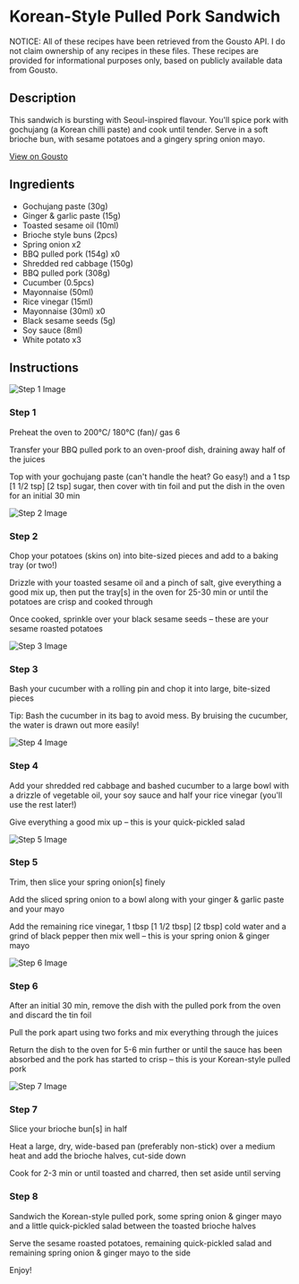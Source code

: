 # Korean-Style Pulled Pork Sandwich

NOTICE: All of these recipes have been retrieved from the Gousto API. I do not claim ownership of any recipes in these files. These recipes are provided for informational purposes only, based on publicly available data from Gousto.

## Description

This sandwich is bursting with Seoul-inspired flavour. You'll spice pork with gochujang (a Korean chilli paste) and cook until tender. Serve in a soft brioche bun, with sesame potatoes and a gingery spring onion mayo.


[View on Gousto](https://www.gousto.co.uk/recipes/cookbook/korean-style-pulled-pork-sandwich-with-sesame-roasted-potatoes)

## Ingredients

- Gochujang paste (30g)
- Ginger & garlic paste (15g)
- Toasted sesame oil (10ml)
- Brioche style buns (2pcs)
- Spring onion x2
- BBQ pulled pork (154g) x0
- Shredded red cabbage (150g)
- BBQ pulled pork (308g)
- Cucumber (0.5pcs)
- Mayonnaise (50ml)
- Rice vinegar (15ml)
- Mayonnaise (30ml) x0
- Black sesame seeds (5g)
- Soy sauce (8ml)
- White potato x3

## Instructions

![Step 1 Image](https://production-media.gousto.co.uk/cms/recipe-step-image/Step-1-1656238123230-x200.jpg)

### Step 1

Preheat the oven to 200°C/ 180°C (fan)/ gas 6

Transfer your BBQ pulled pork to an oven-proof dish, draining away half of the juices

Top with your gochujang paste (can't handle the heat? Go easy!) and a 1 tsp <span class="text-purple">[1 1/2 tsp]</span> <span class="text-danger">[2 tsp] </span>sugar, then cover with tin foil and put the dish in the oven for an initial 30 min

![Step 2 Image](https://production-media.gousto.co.uk/cms/recipe-step-image/Step-2-1656238127953-x200.jpg)

### Step 2

Chop your potatoes (skins on) into bite-sized pieces and add to a baking tray (or two!)

Drizzle with your toasted sesame oil and a pinch of salt, give everything a good mix up, then put the tray[s] in the oven for 25-30 min or until the potatoes are crisp and cooked through

Once cooked, sprinkle over your black sesame seeds – these are your sesame roasted potatoes

![Step 3 Image](https://production-media.gousto.co.uk/cms/recipe-step-image/step-3-copy-2-1726061034285-x200.jpg)

### Step 3

Bash your cucumber with a rolling pin and chop it into large, bite-sized pieces

Tip: Bash the cucumber in its bag to avoid mess. By bruising the cucumber, the water is drawn out more easily!

![Step 4 Image](https://production-media.gousto.co.uk/cms/recipe-step-image/Step-4-1656238137014-x200.jpg)

### Step 4

Add your shredded red cabbage and bashed cucumber to a large bowl with a drizzle of vegetable oil, your soy sauce and half your rice vinegar (you'll use the rest later!)

Give everything a good mix up – this is your quick-pickled salad

![Step 5 Image](https://production-media.gousto.co.uk/cms/recipe-step-image/Step-5-1656238141455-x200.jpg)

### Step 5

Trim, then slice your spring onion[s] finely

Add the sliced spring onion to a bowl along with your ginger & garlic paste and your mayo

Add the remaining rice vinegar, 1 tbsp <span class="text-purple">[1 1/2 tbsp]</span> <span class="text-danger">[2 tbsp]</span> cold water and a grind of black pepper then mix well – this is your spring onion & ginger mayo

![Step 6 Image](https://production-media.gousto.co.uk/cms/recipe-step-image/Step-6-1656238145638-x200.jpg)

### Step 6

After an initial 30 min, remove the dish with the pulled pork from the oven and discard the tin foil

Pull the pork apart using two forks and mix everything through the juices

Return the dish to the oven for 5-6 min further or until the sauce has been absorbed and the pork has started to crisp – this is your Korean-style pulled pork

![Step 7 Image](https://production-media.gousto.co.uk/cms/recipe-step-image/Step-7-1656238149142-x200.jpg)

### Step 7

Slice your brioche bun[s] in half

Heat a large, dry, wide-based pan (preferably non-stick) over a medium heat and add the brioche halves, cut-side down

Cook for 2-3 min or until toasted and charred, then set aside until serving

### Step 8

Sandwich the Korean-style pulled pork, some spring onion & ginger mayo and a little quick-pickled salad between the toasted brioche halves

Serve the sesame roasted potatoes, remaining quick-pickled salad and remaining spring onion & ginger mayo to the side

Enjoy!

